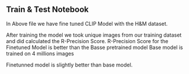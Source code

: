 ## Train & Test Notebook 

<p>
In Above file we have fine tuned CLIP Model with the H&M dataset.<p><p>
After training the model we took unique images from our training dataset and did calculated the R-Precision Score. R-Precision Score for the Finetuned Model is better than the Basse pretrained model
Base model is trained on 4 millions images<p><p>
Finetunned model is slightly better than base model.  
</p>
